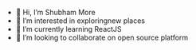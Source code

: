 - 👋 Hi, I’m Shubham More
- 👀 I’m interested in exploringnew places
- 🌱 I’m currently learning ReactJS
- 💞️ I’m looking to collaborate on open source platform

<!---
shubhmore1212/shubhmore1212 is a ✨ special ✨ repository because its `README.md` (this file) appears on your GitHub profile.
You can click the Preview link to take a look at your changes.
--->

